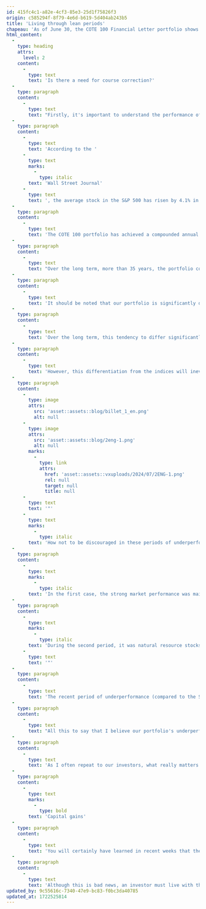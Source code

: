 ```yaml
---
id: 415fc4c1-a82e-4cf3-85e3-25d1f75826f3
origin: c585294f-8f79-4e6d-b619-5d404ab243b5
title: 'Living through lean periods'
chapeau: 'As of June 30, the COTE 100 Financial Letter portfolio shows a return of only 3.3%, a performance I find rather disappointing. Since the beginning of 2024, the Canadian S&P/TSX has posted a total return of 6.1%. Meanwhile, the American S&P 500 has risen by 15.3% (19.6% in Canadian dollars) over the same period. These are our two main benchmark indices.'
html_content:
  -
    type: heading
    attrs:
      level: 2
    content:
      -
        type: text
        text: 'Is there a need for course correction?'
  -
    type: paragraph
    content:
      -
        type: text
        text: "Firstly, it's important to understand the performance of the benchmark indices we compare ourselves against. I believe the performance of the S&P 500 is somewhat misleading. Indeed, it has been concentrated in a handful of the largest American companies, especially the top seven companies known as the \"seven magnificent\". Between January 1 and June 30, 2024, the S&P 500 (excluding dividends) has appreciated by 14.5%. However, excluding the seven magnificent, the S&P 500 would have risen by around 5%. The performance of these seven companies has contributed over 60% of the index's return since the beginning of the year. In other words, if you didn't hold some of these stocks in your portfolios, your performance since the beginning of the year would likely have been significantly lower."
  -
    type: paragraph
    content:
      -
        type: text
        text: 'According to the '
      -
        type: text
        marks:
          -
            type: italic
        text: 'Wall Street Journal'
      -
        type: text
        text: ', the average stock in the S&P 500 has risen by 4.1% in the first half of 2024.'
  -
    type: paragraph
    content:
      -
        type: text
        text: 'The COTE 100 portfolio has achieved a compounded annual return of 11.4% since its inception in 1988. For example, $100,000 invested initially in this portfolio would have been worth over $5.2 million as of June 30 last year (these returns do not include management fees). Over the same period, the S&P/TSX index recorded a compounded annual return of 8.2%, while the S&P 500 posted a compounded annual return of 11.2%.'
  -
    type: paragraph
    content:
      -
        type: text
        text: "Over the long term, more than 35 years, the portfolio compares favorably to the stock markets. Despite periods of underperformance, it's the long-term performance that matters."
  -
    type: paragraph
    content:
      -
        type: text
        text: 'It should be noted that our portfolio is significantly different from the stock indices, both compared to the Canadian index (which is composed of nearly 28% in natural resources and energy stocks; we hold none in our portfolio) and the S&P 500 index, where the top ten companies represent 37% of the index (we hold only Berkshire Hathaway among these ten).'
  -
    type: paragraph
    content:
      -
        type: text
        text: 'Over the long term, this tendency to differ significantly from the stock indices provides us, in my opinion, the best chance to outperform the markets. This is particularly true if we succeed in acquiring shares of superior quality companies compared to the overall markets at a reasonable price.'
  -
    type: paragraph
    content:
      -
        type: text
        text: 'However, this differentiation from the indices will inevitably lead to periods of relative underperformance; this is currently the case. In my book, "Avantage Bourse," I present the two worst periods of relative underperformance of the COTE 100 portfolio against the Canadian market:'
  -
    type: paragraph
    content:
      -
        type: image
        attrs:
          src: 'asset::assets::blog/billet_1_en.png'
          alt: null
      -
        type: image
        attrs:
          src: 'asset::assets::blog/2eng-1.png'
          alt: null
        marks:
          -
            type: link
            attrs:
              href: 'asset::assets::vxuploads/2024/07/2ENG-1.png'
              rel: null
              target: null
              title: null
      -
        type: text
        text: '"'
      -
        type: text
        marks:
          -
            type: italic
        text: 'How not to be discouraged in these periods of underperformance?'
  -
    type: paragraph
    content:
      -
        type: text
        marks:
          -
            type: italic
        text: 'In the first case, the strong market performance was mainly due to technology stocks; it corresponds to the tech bubble. The temptation was particularly strong at the time - and many investors encouraged us - to invest in these tech stocks where it seemed so easy to achieve high and fast returns. As I reread these lines at the beginning of 2021, I cannot help but notice how markets can repeat the same follies. Indeed, some investors blame us for not having invested in star stocks such as Tesla, Amazon, or Facebook!'
  -
    type: paragraph
    content:
      -
        type: text
        marks:
          -
            type: italic
        text: 'During the second period, it was natural resource stocks that performed particularly well, thereby boosting the Canadian index, which contains a high percentage of them. Once again, the temptation was strong to participate in this wave and deviate from our investment philosophy.'
      -
        type: text
        text: '"'
  -
    type: paragraph
    content:
      -
        type: text
        text: 'The recent period of underperformance (compared to the S&P 500) is largely explained by the exceptional performance of a few mega-tech companies.'
  -
    type: paragraph
    content:
      -
        type: text
        text: "All this to say that I believe our portfolio's underperformance over the past few quarters compared to the American S&P 500 should not overly concern us."
  -
    type: paragraph
    content:
      -
        type: text
        text: 'As I often repeat to our investors, what really matters in the long term is what our companies will do over the next five or ten years. Specifically, will the overall earnings per share of our portfolio companies double over the next five to ten years? When I examine each of our companies, I believe I am not mistaken in saying that this will be the case. The portfolio companies are of high quality, and their valuation seems reasonable to us.'
  -
    type: paragraph
    content:
      -
        type: text
        marks:
          -
            type: bold
        text: 'Capital gains'
  -
    type: paragraph
    content:
      -
        type: text
        text: 'You will certainly have learned in recent weeks that the Canadian government has increased the inclusion rate from 50% to 66.7% on capital gains effective June 25. For management companies, the first dollar of capital gain will be subject to this new inclusion rate. For non-registered personal accounts, the rate will increase from 50% to 66.7% for gains realized over $250,000 in a year.'
  -
    type: paragraph
    content:
      -
        type: text
        text: 'Although this is bad news, an investor must live with these new rules of the game. On our part, we intend to be even more disciplined in selling securities with gains. Over the past several years, the turnover rate of our managed portfolios has averaged around 15%, which means we hold our securities on average for nearly seven years. With the announced tax changes, we will aim to hold our securities even longer.'
updated_by: 9c55616c-7340-47e9-bc83-f0bc3da40785
updated_at: 1722525814
---
```

